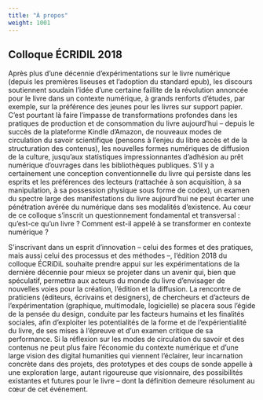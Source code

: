 ```yaml
---
title: "À propos"
weight: 1001
---
```


## Colloque ÉCRIDIL 2018

Après plus d’une décennie d’expérimentations sur le livre numérique (depuis les premières liseuses et l’adoption du standard epub), les discours soutiennent soudain l’idée d’une certaine faillite de la révolution annoncée pour le livre dans un contexte numérique, à grands renforts d’études, par exemple, sur la préférence des jeunes pour les livres sur support papier. C’est pourtant là faire l’impasse de transformations profondes dans les pratiques de production et de consommation du livre aujourd’hui – depuis le succès de la plateforme Kindle d’Amazon, de nouveaux modes de circulation du savoir scientifique (pensons à l’enjeu du libre accès et de la structuration des contenus), les nouvelles formes numériques de diffusion de la culture, jusqu’aux statistiques impressionnantes d’adhésion au prêt numérique d’ouvrages dans les bibliothèques publiques. S’il y a certainement une conception conventionnelle du livre qui persiste dans les esprits et les préférences des lecteurs (rattachée à son acquisition, à sa manipulation, à sa possession physique sous forme de codex), un examen du spectre large des manifestations du livre aujourd’hui ne peut écarter une pénétration avérée du numérique dans ses modalités d’existence. Au cœur de ce colloque s’inscrit un questionnement fondamental et transversal : qu’est-ce qu’un livre ? Comment est-il appelé à se transformer en contexte numérique ?

S’inscrivant dans un esprit d’innovation – celui des formes et des pratiques, mais aussi celui des processus et des méthodes –, l’édition 2018 du colloque ÉCRiDiL souhaite prendre appui sur les expérimentations de la dernière décennie pour mieux se projeter dans un avenir qui, bien que spéculatif, permettra aux acteurs du monde du livre d’envisager de nouvelles voies pour la création, l’édition et la diffusion. La rencontre de praticiens (éditeurs, écrivains et designers), de chercheurs et d’acteurs de l’expérimentation (graphique, multimodale, logicielle) se placera sous l’égide de la pensée du design, conduite par les facteurs humains et les finalités sociales, afin d’exploiter les potentialités de la forme et de l’expérientialité du livre, de ses mises à l’épreuve et d’un examen critique de sa performance. Si la réflexion sur les modes de circulation du savoir et des contenus ne peut plus faire l’économie du contexte numérique et d’une large vision des digital humanities qui viennent l’éclairer, leur incarnation concrète dans des projets, des prototypes et des coups de sonde appelle à une exploration large, autant rigoureuse que visionnaire, des possibilités existantes et futures pour le livre – dont la définition demeure résolument au cœur de cet événement.
